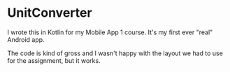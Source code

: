 # UnitConverter
I wrote this in Kotlin for my Mobile App 1 course. It's my first ever "real" Android app. 

The code is kind of gross and I wasn't happy with the layout we had to use for the assignment, but it works. 
